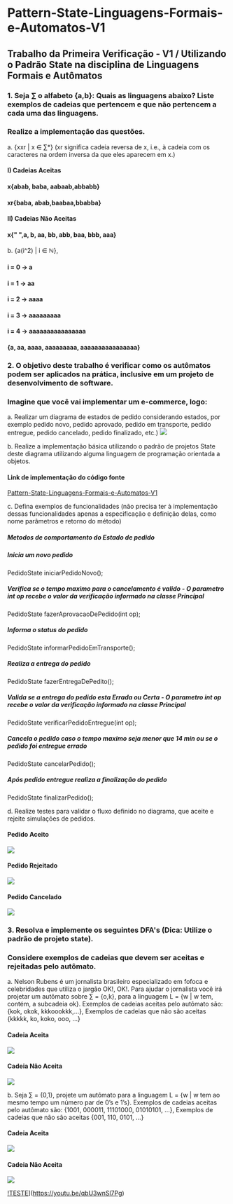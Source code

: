 # Pattern-State-Linguagens-Formais-e-Automatos-V1
## Trabalho da Primeira Verificação - V1 / Utilizando o Padrão State na disciplina de Linguagens Formais e Autômatos

### 1. Seja ∑ o alfabeto {a,b}: Quais as linguagens abaixo? Liste exemplos de cadeias que pertencem e que não pertencem a cada uma das linguagens. 
### Realize a implementação das questões.

a. {xxr | x ∈ ∑*} (xr significa cadeia reversa de x, i.e., à cadeia com os
caracteres na ordem inversa da que eles aparecem em x.)

#### I) Cadeias Aceitas

#### x{abab, baba, aabaab,abbabb}

#### xr{baba, abab,baabaa,bbabba}

#### II) Cadeias Não Aceitas

#### x{" ",a, b, aa, bb, abb, baa, bbb, aaa}




b. {a​(i^2)​ | i ∈ ℕ},



#### i = 0 -> a

#### i = 1 -> aa

#### i = 2 -> aaaa

#### i = 3 -> aaaaaaaaa

#### i = 4 -> aaaaaaaaaaaaaaaa

#### {a, aa, aaaa, aaaaaaaaa, aaaaaaaaaaaaaaaa}


### 2. O objetivo deste trabalho é verificar como os autômatos podem ser aplicados na prática, inclusive em um projeto de desenvolvimento de software. 
### Imagine que você vai implementar um e-commerce, logo:

a. Realizar um diagrama de estados de pedido considerando estados, por
exemplo pedido novo, pedido aprovado, pedido em transporte, pedido
entregue, pedido cancelado, pedido finalizado, etc.)
<img src="https://github.com/enivaldoqueiroz/Pattern-State-Linguagens-Formais-e-Automatos-V1/blob/master/Imagens/Imagem-Q2-item-a.jpg">

b. Realize a implementação básica utilizando o padrão de projetos State
deste diagrama utilizando alguma linguagem de programação orientada a
objetos.

#### Link de implementação do código fonte

[Pattern-State-Linguagens-Formais-e-Automatos-V1](https://github.com/enivaldoqueiroz/Pattern-State-Linguagens-Formais-e-Automatos-V1)

c. Defina exemplos de funcionalidades (não precisa ter à implementação
dessas funcionalidades apenas a especificação e definição delas, como
nome parâmetros e retorno do método)

##### Metodos de comportamento do Estado de pedido

##### Inicia um novo pedido
PedidoState iniciarPedidoNovo(); 

##### Verifica se o tempo maximo para o cancelamento é valido - O parametro int op recebe o valor da verificação informado na classe Principal 
PedidoState fazerAprovacaoDePedido(int op);

##### Informa o status do pedido
PedidoState informarPedidoEmTransporte();

##### Realiza a entrega do pedido
PedidoState fazerEntregaDePedito();  

##### Valida se a entrega do pedido esta Errada ou Certa - O parametro int op recebe o valor da verificação informado na classe Principal
 PedidoState verificarPedidoEntregue(int op);
 
##### Cancela o pedido caso o tempo maximo seja menor que 14 min ou se o pedido foi entregue errado
PedidoState cancelarPedido();      

##### Após pedido entregue realiza a finalização do pedido
PedidoState finalizarPedido();         
	
d. Realize testes para validar o fluxo definido no diagrama, que aceite e
rejeite simulações de pedidos.

#### Pedido Aceito

<img src="https://github.com/enivaldoqueiroz/Pattern-State-Linguagens-Formais-e-Automatos-V1/blob/master/Imagens/Imagem-Q2-item-d-pedido-aceito.jpg">

#### Pedido Rejeitado

<img src="https://github.com/enivaldoqueiroz/Pattern-State-Linguagens-Formais-e-Automatos-V1/blob/master/Imagens/Imagem-Q2-item-d-pedido-rejeitado.jpg">

#### Pedido Cancelado
<img src="https://github.com/enivaldoqueiroz/Pattern-State-Linguagens-Formais-e-Automatos-V1/blob/master/Imagens/Imagem-Q2-item-d-pedido-cancelado.jpg">

### 3. Resolva e implemente os seguintes DFA's (Dica: Utilize o padrão de projeto state). 
### Considere exemplos de cadeias que devem ser aceitas e rejeitadas pelo autômato.

a. Nelson Rubens é um jornalista brasileiro especializado em fofoca e
celebridades que utiliza o jargão OK!, OK!. Para ajudar o jornalista você
irá projetar um autômato sobre ∑ = {o,k}, para a linguagem L = {w | w tem,
contém, a subcadeia ok}. Exemplos de cadeias aceitas pelo autômato
são: {kok, okok, kkkoookkk,...}, Exemplos de cadeias que não são aceitas
{kkkkk, ko, koko, ooo, ...}

#### Cadeia Aceita

<img src="https://github.com/enivaldoqueiroz/Pattern-State-Linguagens-Formais-e-Automatos-V1/blob/master/Imagens/Imagem-Q3-item-a-cadeia-aceito.jpg">

#### Cadeia Não Aceita

<img src="https://github.com/enivaldoqueiroz/Pattern-State-Linguagens-Formais-e-Automatos-V1/blob/master/Imagens/Imagem-Q3-item-a-cadeia-nao-aceito.jpg">

b. Seja ∑ = {0,1}, projete um autômato para a linguagem L = {w | w tem ao
mesmo tempo um número par de 0’s e 1’s}. Exemplos de cadeias aceitas
pelo autômato são: {1001, 000011, 11101000, 01010101, ...}, Exemplos
de cadeias que não são aceitas {001, 110, 0101, ...}

#### Cadeia Aceita

<img src="https://github.com/enivaldoqueiroz/Pattern-State-Linguagens-Formais-e-Automatos-V1/blob/master/Imagens/Imagem-Q3-item-b-cadeia--aceito.jpg">

#### Cadeia Não Aceita

<img src="https://github.com/enivaldoqueiroz/Pattern-State-Linguagens-Formais-e-Automatos-V1/blob/master/Imagens/Imagem-Q3-item-b-cadeia--nao-aceito.jpg">


[!TESTE](https://i.imgur.com/vKb2F1B.png)](https://youtu.be/qbU3wnSl7Pg)
